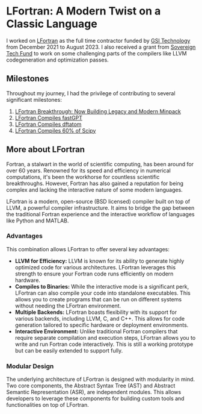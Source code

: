 # LFortran: A Modern Twist on a Classic Language

I worked on [LFortran](https://github.com/lfortran/lfortran) as the
full time contractor funded by [GSI Technology](https://gsitechnology.com/)
from December 2021 to August 2023. I also received a grant from [Sovereign Tech Fund](https://www.sovereigntechfund.de/) to work on some
challenging parts of the compilers like LLVM codegeneration and
optimization passes.

## Milestones

Throughout my journey, I had the privilege of contributing to several significant milestones:

1. [LFortran Breakthrough: Now Building Legacy and Modern Minpack](https://lfortran.org/blog/2023/05/lfortran-breakthrough-now-building-legacy-and-modern-minpack/)
2. [LFortran Compiles fastGPT
](https://lfortran.org/blog/2023/09/lfortran-compiles-fastgpt/)
3. [LFortran Compiles dftatom](https://lfortran.org/blog/2023/10/lfortran-compiles-dftatom/)
4. [LFortran Compiles 60% of Scipy](https://lfortran.org/blog/2024/01/lfortran-compiles-60-of-scipy/)


## More about LFortran

Fortran, a stalwart in the world of scientific computing, has been around
for over 60 years. Renowned for its speed and efficiency in numerical
computations, it's been the workhorse for countless scientific
breakthroughs. However, Fortran has also gained a reputation for being
complex and lacking the interactive nature of some modern languages.

LFortran is a modern, open-source (BSD licensed) compiler built on top of
LLVM, a powerful compiler infrastructure. It aims to bridge the gap between the
traditional Fortran experience and the interactive workflow of languages
like Python and MATLAB.

### Advantages

This combination allows LFortran to offer several key advantages:

- **LLVM for Efficiency:**  LLVM is known for its ability to generate
highly optimized code for various architectures. LFortran leverages this
strength to ensure your Fortran code runs efficiently on modern hardware.
- **Compiles to Binaries:** While the interactive mode is a significant
perk, LFortran can also compile your code into standalone executables.
This allows you to create programs that can be run on different systems
without needing the LFortran environment.
- **Multiple Backends:** LFortran boasts flexibility with its support for
various backends, including LLVM, C, and C++. This
allows for code generation tailored to specific hardware or deployment
environments.
- **Interactive Environment:** Unlike traditional Fortran compilers that
require separate compilation and execution steps, LFortran allows you to
write and run Fortran code interactively. This is still a working
prototype but can be easily extended to support fully.

### Modular Design

The underlying architecture of LFortran is designed with modularity in mind.  Two core components, the Abstract Syntax Tree (AST) and Abstract Semantic Representation (ASR), are independent modules. This allows developers to leverage these components for building custom tools and functionalities on top of LFortran.
